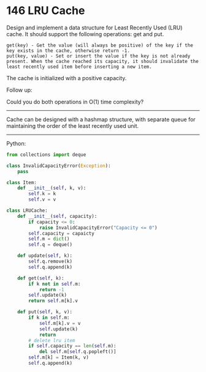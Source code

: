 146 LRU Cache
=============

Design and implement a data structure for Least Recently Used (LRU) cache. It should support the following operations: get and put.

```
get(key) - Get the value (will always be positive) of the key if the key exists in the cache, otherwise return -1.
put(key, value) - Set or insert the value if the key is not already present. When the cache reached its capacity, it should invalidate the least recently used item before inserting a new item.
```

The cache is initialized with a positive capacity.

Follow up:

Could you do both operations in O(1) time complexity?

---

Cache can be designed with a hashmap structure, with separate queue for
maintaining the order of the least recently used unit.

---

Python:

```python
from collections import deque

class InvalidCapacityError(Exception):
    pass

class Item:
    def __init__(self, k, v):
        self.k = k
        self.v = v

class LRUCache:
    def __init__(self, capacity):
        if capacity <= 0:
            raise InvalidCapacityError("Capacity <= 0")
        self.capacity = capaicty
        self.m = dict()
        self.q = deque()

    def update(self, k):
        self.q.remove(k)
        self.q.append(k)

    def get(self, k):
        if k not in self.m:
            return -1
        self.update(k)
        return self.m[k].v

    def put(self, k, v):
        if k in self.m:
            self.m[k].v = v
            self.update(k)
            return
        # delete lru item
        if self.capacity == len(self.m):
            del self.m[self.q.popleft()]
        self.m[k] = Item(k, v) 
        self.q.append(k)
```

